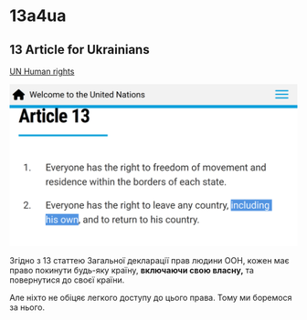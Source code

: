 # 13a4ua

## 13 Article for Ukrainians

[UN Human rights](https://www.un.org/en/about-us/universal-declaration-of-human-rights)

![13ArtileMain](img/13_article.png)


Згідно з 13 статтею Загальної декларації прав людини ООН, кожен має право покинути будь-яку країну, **включаючи свою власну,** та повернутися до своєї країни.

Але ніхто не обіцяє легкого доступу до цього права. Тому ми боремося за нього.
